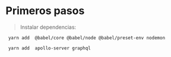 # Primeros pasos

> Instalar dependencias: 
```
 yarn add  @babel/core @babel/node @babel/preset-env nodemon 
```
```
 yarn add  apollo-server graphql
```
